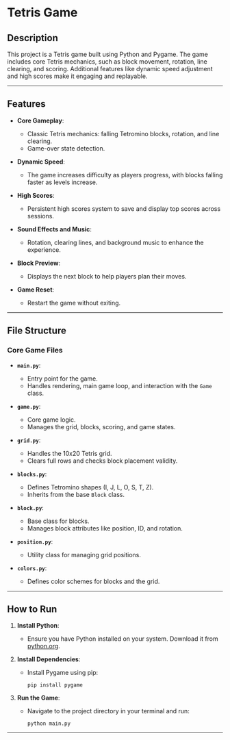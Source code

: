 
# Tetris Game

## Description
This project is a Tetris game built using Python and Pygame. The game includes core Tetris mechanics, such as block movement, rotation, line clearing, and scoring. Additional features like dynamic speed adjustment and high scores make it engaging and replayable.

---

## Features
- **Core Gameplay**:
  - Classic Tetris mechanics: falling Tetromino blocks, rotation, and line clearing.
  - Game-over state detection.

- **Dynamic Speed**:
  - The game increases difficulty as players progress, with blocks falling faster as levels increase.

- **High Scores**:
  - Persistent high scores system to save and display top scores across sessions.

- **Sound Effects and Music**:
  - Rotation, clearing lines, and background music to enhance the experience.

- **Block Preview**:
  - Displays the next block to help players plan their moves.

- **Game Reset**:
  - Restart the game without exiting.

---

## File Structure

### Core Game Files
- **`main.py`**:
  - Entry point for the game.
  - Handles rendering, main game loop, and interaction with the `Game` class.

- **`game.py`**:
  - Core game logic.
  - Manages the grid, blocks, scoring, and game states.

- **`grid.py`**:
  - Handles the 10x20 Tetris grid.
  - Clears full rows and checks block placement validity.

- **`blocks.py`**:
  - Defines Tetromino shapes (I, J, L, O, S, T, Z).
  - Inherits from the base `Block` class.

- **`block.py`**:
  - Base class for blocks.
  - Manages block attributes like position, ID, and rotation.

- **`position.py`**:
  - Utility class for managing grid positions.

- **`colors.py`**:
  - Defines color schemes for blocks and the grid.

---

## How to Run
1. **Install Python**:
   - Ensure you have Python installed on your system. Download it from [python.org](https://www.python.org/).

2. **Install Dependencies**:
   - Install Pygame using pip:
     ```
     pip install pygame
     ```

3. **Run the Game**:
   - Navigate to the project directory in your terminal and run:
     ```
     python main.py
     ```

---




